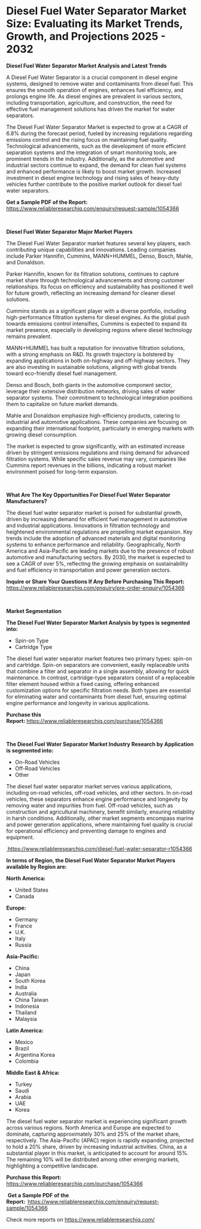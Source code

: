 <p><h1>Diesel Fuel Water Separator Market Size: Evaluating its Market Trends, Growth, and Projections 2025 - 2032</h1></p><p><strong>Diesel Fuel Water Separator Market Analysis and Latest Trends</strong></p>
<p><p>A Diesel Fuel Water Separator is a crucial component in diesel engine systems, designed to remove water and contaminants from diesel fuel. This ensures the smooth operation of engines, enhances fuel efficiency, and prolongs engine life. As diesel engines are prevalent in various sectors, including transportation, agriculture, and construction, the need for effective fuel management solutions has driven the market for water separators.</p><p>The Diesel Fuel Water Separator Market is expected to grow at a CAGR of 6.8% during the forecast period, fueled by increasing regulations regarding emissions control and the rising focus on maintaining fuel quality. Technological advancements, such as the development of more efficient separation systems and the integration of smart monitoring tools, are prominent trends in the industry. Additionally, as the automotive and industrial sectors continue to expand, the demand for clean fuel systems and enhanced performance is likely to boost market growth. Increased investment in diesel engine technology and rising sales of heavy-duty vehicles further contribute to the positive market outlook for diesel fuel water separators.</p></p>
<p><strong>Get a Sample PDF of the Report:&nbsp;</strong> <a href="https://www.reliableresearchiq.com/enquiry/request-sample/1054366?utm_campaign=2117&utm_medium=2&utm_source=Github&utm_content=ia&utm_term=22022025&utm_id=diesel-fuel-water-separator">https://www.reliableresearchiq.com/enquiry/request-sample/1054366</a></p>
<p>&nbsp;</p>
<p><strong>Diesel Fuel Water Separator Major Market Players</strong></p>
<p><p>The Diesel Fuel Water Separator market features several key players, each contributing unique capabilities and innovations. Leading companies include Parker Hannifin, Cummins, MANN+HUMMEL, Denso, Bosch, Mahle, and Donaldson.</p><p>Parker Hannifin, known for its filtration solutions, continues to capture market share through technological advancements and strong customer relationships. Its focus on efficiency and sustainability has positioned it well for future growth, reflecting an increasing demand for cleaner diesel solutions.</p><p>Cummins stands as a significant player with a diverse portfolio, including high-performance filtration systems for diesel engines. As the global push towards emissions control intensifies, Cummins is expected to expand its market presence, especially in developing regions where diesel technology remains prevalent.</p><p>MANN+HUMMEL has built a reputation for innovative filtration solutions, with a strong emphasis on R&D. Its growth trajectory is bolstered by expanding applications in both on-highway and off-highway sectors. They are also investing in sustainable solutions, aligning with global trends toward eco-friendly diesel fuel management.</p><p>Denso and Bosch, both giants in the automotive component sector, leverage their extensive distribution networks, driving sales of water separator systems. Their commitment to technological integration positions them to capitalize on future market demands.</p><p>Mahle and Donaldson emphasize high-efficiency products, catering to industrial and automotive applications. These companies are focusing on expanding their international footprint, particularly in emerging markets with growing diesel consumption.</p><p>The market is expected to grow significantly, with an estimated increase driven by stringent emissions regulations and rising demand for advanced filtration systems. While specific sales revenue may vary, companies like Cummins report revenues in the billions, indicating a robust market environment poised for long-term expansion.</p></p>
<p>&nbsp;</p>
<p><strong>What Are The Key Opportunities For Diesel Fuel Water Separator Manufacturers?</strong></p>
<p><p>The diesel fuel water separator market is poised for substantial growth, driven by increasing demand for efficient fuel management in automotive and industrial applications. Innovations in filtration technology and heightened environmental regulations are propelling market expansion. Key trends include the adoption of advanced materials and digital monitoring systems to enhance performance and reliability. Geographically, North America and Asia-Pacific are leading markets due to the presence of robust automotive and manufacturing sectors. By 2030, the market is expected to see a CAGR of over 5%, reflecting the growing emphasis on sustainability and fuel efficiency in transportation and power generation sectors.</p></p>
<p><strong>Inquire or Share Your Questions If Any Before Purchasing This Report:</strong> <a href="https://www.reliableresearchiq.com/enquiry/pre-order-enquiry/1054366?utm_campaign=2117&utm_medium=2&utm_source=Github&utm_content=ia&utm_term=22022025&utm_id=diesel-fuel-water-separator">https://www.reliableresearchiq.com/enquiry/pre-order-enquiry/1054366</a></p>
<p>&nbsp;</p>
<p><strong>Market Segmentation</strong></p>
<p><strong>The Diesel Fuel Water Separator Market Analysis by types is segmented into:</strong></p>
<p><ul><li>Spin-on Type</li><li>Cartridge Type</li></ul></p>
<p><p>The diesel fuel water separator market features two primary types: spin-on and cartridge. Spin-on separators are convenient, easily replaceable units that combine a filter and separator in a single assembly, allowing for quick maintenance. In contrast, cartridge-type separators consist of a replaceable filter element housed within a fixed casing, offering enhanced customization options for specific filtration needs. Both types are essential for eliminating water and contaminants from diesel fuel, ensuring optimal engine performance and longevity in various applications.</p></p>
<p><strong>Purchase this Report:&nbsp;</strong><a href="https://www.reliableresearchiq.com/purchase/1054366?utm_campaign=2117&utm_medium=2&utm_source=Github&utm_content=ia&utm_term=22022025&utm_id=diesel-fuel-water-separator">https://www.reliableresearchiq.com/purchase/1054366</a></p>
<p>&nbsp;</p>
<p><strong>The Diesel Fuel Water Separator Market Industry Research by Application is segmented into:</strong></p>
<p><ul><li>On-Road Vehicles</li><li>Off-Road Vehicles</li><li>Other</li></ul></p>
<p><p>The diesel fuel water separator market serves various applications, including on-road vehicles, off-road vehicles, and other sectors. In on-road vehicles, these separators enhance engine performance and longevity by removing water and impurities from fuel. Off-road vehicles, such as construction and agricultural machinery, benefit similarly, ensuring reliability in harsh conditions. Additionally, other market segments encompass marine and power generation applications, where maintaining fuel quality is crucial for operational efficiency and preventing damage to engines and equipment.</p></p>
<p><a href="https://www.reliableresearchiq.com/diesel-fuel-water-separator-r1054366?utm_campaign=2117&utm_medium=2&utm_source=Github&utm_content=ia&utm_term=22022025&utm_id=diesel-fuel-water-separator">&nbsp;https://www.reliableresearchiq.com/diesel-fuel-water-separator-r1054366</a></p>
<p><strong>In terms of Region, the Diesel Fuel Water Separator Market Players available by Region are:</strong></p>
<p>
    <p> <strong> North America: </strong>
        <ul>
            <li>United States</li>
            <li>Canada</li>
        </ul>
        </p> 
    <p> <strong> Europe: </strong>
        <ul>
            <li>Germany</li>
            <li>France</li>
            <li>U.K.</li>
            <li>Italy</li>
            <li>Russia</li>
        </ul>
        </p> 
    <p> <strong> Asia-Pacific: </strong>
        <ul>
            <li>China</li>
            <li>Japan</li>
            <li>South Korea</li>
            <li>India</li>
            <li>Australia</li>
            <li>China Taiwan</li>
            <li>Indonesia</li>
            <li>Thailand</li>
            <li>Malaysia</li>
        </ul>
        </p> 
    <p> <strong> Latin America: </strong>
        <ul>
            <li>Mexico</li>
            <li>Brazil</li>
            <li>Argentina Korea</li>
            <li>Colombia</li>
        </ul>
        </p> 
    <p> <strong> Middle East & Africa: </strong>
        <ul>
            <li>Turkey</li>
            <li>Saudi</li>
            <li>Arabia</li>
            <li>UAE</li>
            <li>Korea</li>
        </ul>
    </p>
    </p>
<p><p>The diesel fuel water separator market is experiencing significant growth across various regions. North America and Europe are expected to dominate, capturing approximately 30% and 25% of the market share, respectively. The Asia-Pacific (APAC) region is rapidly expanding, projected to hold a 20% share, driven by increasing industrial activities. China, as a substantial player in this market, is anticipated to account for around 15%. The remaining 10% will be distributed among other emerging markets, highlighting a competitive landscape.</p></p>
<p><strong>Purchase this Report: </strong><a href="https://www.reliableresearchiq.com/purchase/1054366?utm_campaign=2117&utm_medium=2&utm_source=Github&utm_content=ia&utm_term=22022025&utm_id=diesel-fuel-water-separator">https://www.reliableresearchiq.com/purchase/1054366</a></p>
<p>&nbsp;<strong>Get a Sample PDF of the Report:&nbsp;&nbsp;</strong><a href="https://www.reliableresearchiq.com/enquiry/request-sample/1054366?utm_campaign=2117&utm_medium=2&utm_source=Github&utm_content=ia&utm_term=22022025&utm_id=diesel-fuel-water-separator">https://www.reliableresearchiq.com/enquiry/request-sample/1054366</a></p>
<p><strong></strong></p>
<p>Check more reports on <a href="https://www.reliableresearchiq.com/?utm_campaign=2117&utm_medium=2&utm_source=Github&utm_content=ia&utm_term=22022025&utm_id=diesel-fuel-water-separator">https://www.reliableresearchiq.com/</a></p>